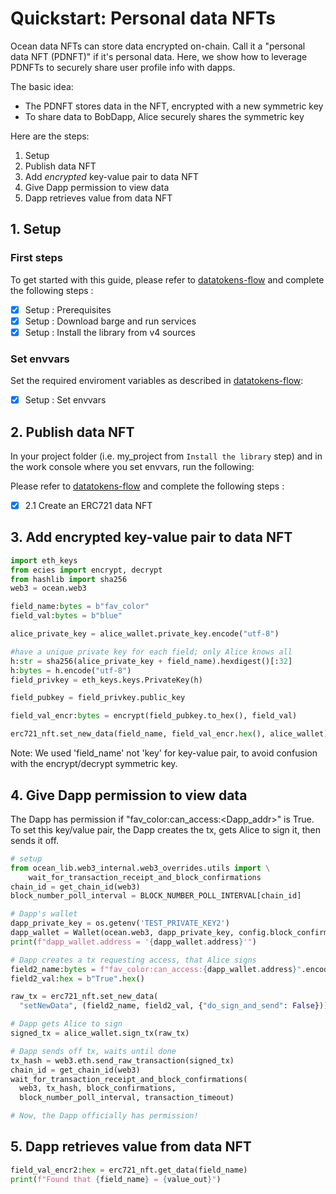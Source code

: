 <!--
Copyright 2022 Ocean Protocol Foundation
SPDX-License-Identifier: Apache-2.0
-->

# Quickstart: Personal data NFTs

Ocean data NFTs can store data encrypted on-chain. Call it a "personal data NFT (PDNFT)" if it's personal data. Here, we show how to leverage PDNFTs to securely share user profile info with dapps.

The basic idea:

- The PDNFT stores data in the NFT, encrypted with a new symmetric key
- To share data to BobDapp, Alice securely shares the symmetric key

Here are the steps:

1. Setup
2. Publish data NFT
3. Add _encrypted_ key-value pair to data NFT
4. Give Dapp permission to view data
5. Dapp retrieves value from data NFT


## 1. Setup

### First steps

To get started with this guide, please refer to [datatokens-flow](datatokens-flow.md) and complete the following steps :
- [x] Setup : Prerequisites
- [x] Setup : Download barge and run services
- [x] Setup : Install the library from v4 sources

### Set envvars

Set the required enviroment variables as described in [datatokens-flow](datatokens-flow.md):
- [x] Setup : Set envvars


## 2. Publish data NFT

In your project folder (i.e. my_project from `Install the library` step) and in the work console where you set envvars, run the following:

Please refer to [datatokens-flow](datatokens-flow.md) and complete the following steps :
- [x] 2.1 Create an ERC721 data NFT

## 3. Add encrypted key-value pair to data NFT

```python
import eth_keys
from ecies import encrypt, decrypt
from hashlib import sha256
web3 = ocean.web3

field_name:bytes = b"fav_color"
field_val:bytes = b"blue"

alice_private_key = alice_wallet.private_key.encode("utf-8")

#have a unique private key for each field; only Alice knows all
h:str = sha256(alice_private_key + field_name).hexdigest()[:32]
h:bytes = h.encode("utf-8") 
field_privkey = eth_keys.keys.PrivateKey(h)

field_pubkey = field_privkey.public_key

field_val_encr:bytes = encrypt(field_pubkey.to_hex(), field_val)

erc721_nft.set_new_data(field_name, field_val_encr.hex(), alice_wallet)
```

Note: We used 'field_name' not 'key' for key-value pair, to avoid confusion with the encrypt/decrypt symmetric key.

## 4. Give Dapp permission to view data

The Dapp has permission if "fav_color:can_access:<Dapp_addr>" is True. To set this key/value pair, the Dapp creates the tx, gets Alice to sign it, then sends it off.

```python
# setup
from ocean_lib.web3_internal.web3_overrides.utils import \
    wait_for_transaction_receipt_and_block_confirmations
chain_id = get_chain_id(web3)
block_number_poll_interval = BLOCK_NUMBER_POLL_INTERVAL[chain_id]

# Dapp's wallet
dapp_private_key = os.getenv('TEST_PRIVATE_KEY2')
dapp_wallet = Wallet(ocean.web3, dapp_private_key, config.block_confirmations, config.transaction_timeout)
print(f"dapp_wallet.address = '{dapp_wallet.address}'")

# Dapp creates a tx requesting access, that Alice signs
field2_name:bytes = f"fav_color:can_access:{dapp_wallet.address}".encode("utf-8")
field2_val:hex = b"True".hex()

raw_tx = erc721_nft.set_new_data(
  "setNewData", (field2_name, field2_val, {"do_sign_and_send": False}))

# Dapp gets Alice to sign
signed_tx = alice_wallet.sign_tx(raw_tx)

# Dapp sends off tx, waits until done
tx_hash = web3.eth.send_raw_transaction(signed_tx) 
chain_id = get_chain_id(web3)
wait_for_transaction_receipt_and_block_confirmations(
  web3, tx_hash, block_confirmations,
  block_number_poll_interval, transaction_timeout)

# Now, the Dapp officially has permission!
```

## 5. Dapp retrieves value from data NFT

```python
field_val_encr2:hex = erc721_nft.get_data(field_name)
print(f"Found that {field_name} = {value_out}")
```